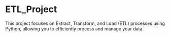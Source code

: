 # ETL_Project
This project focuses on Extract, Transform, and Load (ETL) processes using Python, allowing you to efficiently process and manage your data.
